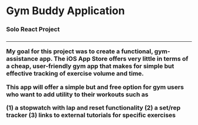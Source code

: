 # Gym Buddy Application

<h3>Solo React Project<h3>
<hr/>
<p>
My goal for this project was to create a functional, gym-assistance app.
The iOS App Store offers very little in terms of a cheap, user-friendly 
gym app that makes for simple but effective tracking of exercise volume and time.

This app will offer a simple but and free option for gym users who want to add
utility to their workouts such as 

(1) a stopwatch with lap and reset functionality
(2) a set/rep tracker
(3) links to external tutorials for specific exercises
<p>